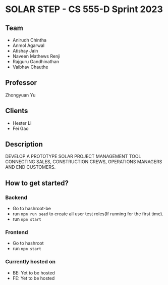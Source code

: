 # SOLAR STEP - CS 555-D Sprint 2023

## Team
- Anirudh Chintha
- Anmol Agarwal
- Atishay Jain
- Naveen Mathews Renji
- Rajguru Gandhinathan
- Vaibhav Chauthe

## Professor
Zhongyuan Yu

## Clients
- Hester Li
- Fei Gao

## Description

DEVELOP A PROTOTYPE SOLAR PROJECT MANAGEMENT TOOL CONNECTING SALES, CONSTRUCTION CREWS, OPERATIONS MANAGERS AND END CUSTOMERS.

## How to get started?

### Backend

- Go to hashroot-be
- run `npm run seed` to create all user test roles(If running for the first time).
- run `npm start`

### Frontend

- Go to hashroot
- run `npm start`

### Currently hosted on

- BE: Yet to be hosted
- FE: Yet to be hosted
